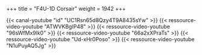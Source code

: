 +++
title = "F4U-1D Corsair"
weight = 1942
+++

<div class="contenu"> <!-- Spudknocker //-->
{{< canal-youtube "id" "UC1Rsn65d8Qzy4T9A8435sYw" >}}
{{< ressource-video-youtube "ATWVKBgIP48" >}}
{{< ressource-video-youtube "96sWfMx9lk0" >}}
{{< ressource-video-youtube "66a2xXPraTs" >}}
{{< ressource-video-youtube "Ud-xHr0Poso" >}}
{{< ressource-video-youtube "N1uPuyAQ5Jg" >}}
</div>